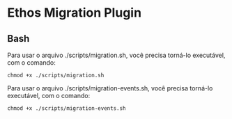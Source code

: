 # Ethos Migration Plugin

## Bash

Para usar o arquivo ./scripts/migration.sh, você precisa torná-lo executável, com o comando:

`chmod +x ./scripts/migration.sh`

Para usar o arquivo ./scripts/migration-events.sh, você precisa torná-lo executável, com o comando:

`chmod +x ./scripts/migration-events.sh`